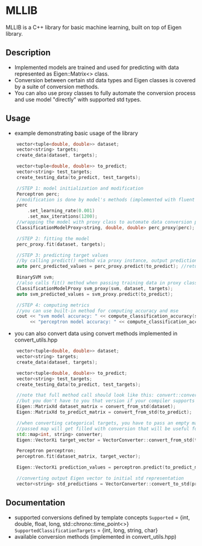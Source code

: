 # MLLIB

MLLIB is a C++ library for basic machine learning, built on top of Eigen library.

## Description

- Implemented models are trained and used for predicting with data represented as Eigen::Matrix<> class.
- Conversion between certain std data types and Eigen classes is covered by a suite of conversion methods.
- You can also use proxy classes to fully automate the conversion process and use model "directly" with supported std types.

## Usage

- example demonstrating basic usage of the library

```cpp
    vector<tuple<double, double>> dataset;
    vector<string> targets;
    create_data(dataset, targets);

    vector<tuple<double, double>> to_predict;
    vector<string> test_targets;
    create_testing_data(to_predict, test_targets);

    //STEP 1: model initialization and modification
    Perceptron perc;
    //modification is done by model's methods (implemented with fluent interface)
    perc
        .set_learning_rate(0.001)
        .set_max_iterations(1200);
    //wrapping the model with proxy class to automate data conversion process
    ClassificationModelProxy<string, double, double> perc_proxy(perc);

    //STEP 2: fitting the model
    perc_proxy.fit(dataset, targets);

    //STEP 3: predicting target values
    //by calling predict() method via proxy instance, output predictions will be converted to target type given in fit() method
    auto perc_predicted_values = perc_proxy.predict(to_predict); //returns vector<string> type with predicted values

    BinarySVM svm;
    //also calls fit() method when passing training data in proxy class constructor
    ClassificationModelProxy svm_proxy(svm, dataset, targets);
    auto svm_predicted_values = svm_proxy.predict(to_predict);

    //STEP 4: computing metrics
    //you can use built-in method for computing accuracy and mse
    cout << "svm model accuracy: " << compute_classification_accuracy(svm_predicted_values, test_targets) * 100.0 << "%" << endl
         << "perceptron model accuracy: " << compute_classification_accuracy(perc_predicted_values, test_targets) * 100.0 << "%" << endl;
```

- you can also convert data using convert methods implemented in convert_utils.hpp

```cpp
    vector<tuple<double, double>> dataset;
    vector<string> targets;
    create_data(dataset, targets);

    vector<tuple<double, double>> to_predict;
    vector<string> test_targets;
    create_testing_data(to_predict, test_targets);

    //note that full method call should look like this: convert::convert_from_std<double, double>(dataset);
    //but you don't have to you that version if your compiler supports type deduction
    Eigen::MatrixXd dataset_matrix = convert_from_std(dataset);
    Eigen::MatrixXd to_predict_matrix = convert_from_std(to_predict);

    //when converting categorical targets, you have to pass an empty map<int, TargetType> to the following convert method()
    //passed map will get filled with conversion that will be useful for converting prediction values back to their initial type
    std::map<int, string> converter;
    Eigen::VectorXi target_vector = VectorConverter::convert_from_std(targets, converter);

    Perceptron perceptron;
    perceptron.fit(dataset_matrix, target_vector);

    Eigen::VectorXi prediction_values = perceptron.predict(to_predict_matrix);

    //converting output Eigen vector to initial std representation
    vector<string> std_predictions = VectorConverter::convert_to_std(prediction_values, converter);
```

## Documentation

- supported conversions defined by template concepts
  `Supported` = {int, double, float, long, std::chrono::time_point<>}
  `SupportedClassificationTargets` = {int, long, string, char}
- available conversion methods (implemented in convert_utils.hpp)
